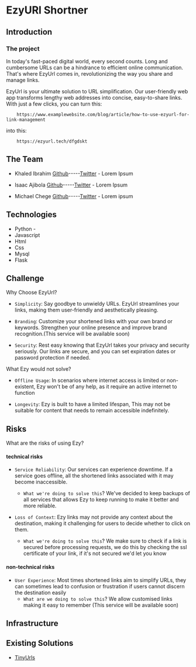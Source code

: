 # EzyURl Shortner

## Introduction

### The project
In today's fast-paced digital world, every second counts. Long and cumbersome URLs can be a
hindrance to efficient online communication. That's where EzyUrl comes in, revolutionizing the
way you share and manage links.

EzyUrl is your ultimate solution to URL simplification. Our user-friendly web app transforms lengthy
web addresses into concise, easy-to-share links. With just a few clicks, you can turn this:

        https://www.examplewebsite.com/blog/article/how-to-use-ezyurl-for-link-management

into this: 

        https://ezyurl.tech/dfgdskt



## The Team

* Khaled Ibrahim [Github](https://github.com/KhaledIbrahemAbdelaziz)-----[Twitter]() - Lorem Ipsum

* Isaac Ajibola [Github](https://github.com/Bigizic)-----[Twitter](https://twitter.com/Big_izic) - Lorem Ipsum

* Michael Chege [Github](https://github.com/mike-chege)-----[Twitter]() - Lorem ipsum

## Technologies

* Python -
* Javascript
* Html
* Css
* Mysql
* Flask

## Challenge

Why Choose EzyUrl?

- ``Simplicity``: Say goodbye to unwieldy URLs. EzyUrl streamlines your links, making them user-friendly and aesthetically pleasing.

- ``Branding``: Customize your shortened links with your own brand or keywords. Strengthen your online presence and improve brand recognition.(This service will be available soon)

- ``Security``: Rest easy knowing that EzyUrl takes your privacy and security seriously. Our links are secure, and you can set expiration dates or password protection if needed.

What Ezy would not solve?

- ``Offline Usage``: In scenarios where internet access is limited or non-existent, Ezy won't be of any help, as it require an active internet to function

- ``Longevity``: Ezy is built to have a limited lifespan, This may not be suitable for content that needs to remain accessible indefinitely.

## Risks

What are the risks of using Ezy?

####  technical risks

- ``Service Reliability``: Our services can experience downtime. If a service goes offline, all the shortened links associated with it may become inaccessible.
    - ``What we're doing to solve this``? We've decided to keep backups of all services that allows Ezy to keep running to make it better and more reliable.

- ``Loss of Context``: Ezy links may not provide any context about the destination, making it challenging for users to decide whether to click on them.
    - ``What we're doing to solve this``? We make sure to check if a link is secured before processing requests, we do this by checking the ssl certificate of your link, if it's not secured we'd let you know
 
#### non-technical risks

- ``User Experience``: Most times shortened links aim to simplify URLs, they can sometimes lead to confusion or frustration if users cannot discern the destination easily
    - ``What are we doing to solve this``? We allow customised links making it easy to remember (This service will be available soon)
 
## Infrastructure

## Existing Solutions
* [TinyUrls](https://tinyurl.com)

